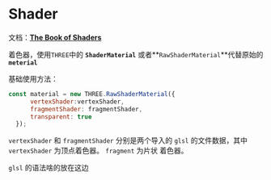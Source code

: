 # Shader

文档：[**The Book of Shaders**](https://thebookofshaders.com/?lan=ch)

着色器，使用`THREE`中的 **`ShaderMaterial`**  或者**`RawShaderMaterial`**代替原始的 **`meterial`**

基础使用方法：

```jsx
const material = new THREE.RawShaderMaterial({
      vertexShader:vertexShader,
      fragmentShader: fragmentShader,
      transparent: true
  });
```

`vertexShader`  和 `fragmentShader` 分别是两个导入的 `glsl` 的文件数据，其中 `vertexShader` 为顶点着色器。 `fragment` 为片状 着色器。

`glsl`  的语法啥的放在这边